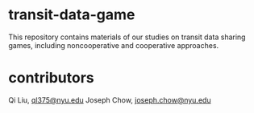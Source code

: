 # transit-data-game
This repository contains materials of our studies on transit data sharing games, including noncooperative and cooperative approaches.

# contributors
Qi Liu, ql375@nyu.edu
Joseph Chow, joseph.chow@nyu.edu
